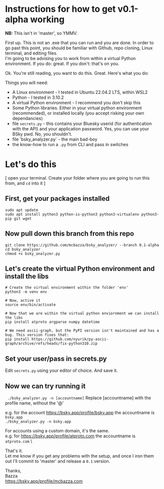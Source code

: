 # Instructions for how to get v0.1-alpha working
**NB:** This isn't in 'master', so YMMV.

First up. This is not an .exe that you can run and you are done.
In order to go past this point, you should be familiar with Github, repo cloning, Linux terminal, and editing files. \
I'm going to be advising you to work from within a virtual Python environment. If you do: great. If you don't: that's on you.

Ok. You're still reading, you want to do this. Great. Here's what you do:

Things you will need:
* A Linux environment - I tested in Ubuntu 22.04.2 LTS, within WSL2
* Python - I tested in 3.10.2
* A virtual Python environment - I recommend you don't skip this
* Some Python libraries. Either in your virtual python environment (recommended), or installed locally (you accept risking your own dependancies)
* file `secrets.py` - this contains your Bluesky userid (for authentication with the API) and your application password. Yes, you can use your BSky pwd. No, you shouldn't.
* file 'bsky_analyzer.py` - the main bad-boy
* the know-how to run a `.py` from CLI and pass in switches

# Let's do this
\[ open your terminal. Create your folder where you are going to run this from, and `cd` into it ]

## First, get your packages installed
```
sudo apt update
sudo apt install python3 python-is-python3 python3-virtualenv python3-pip git wget
```
## Now pull down this branch from this repo
```
git clone https://github.com/mcbazza/bsky_analyzer/ --branch 0.1-alpha
cd bsky_analyzer
chmod +x bsky_analyzer.py
```
## Let's create the virtual Python environment and install the libs

```
# Create the virtual environment within the folder 'env'
python3 -m venv env

# Now, active it
source env/bin/activate

# Now that we are within the virtual python enviornment we can install the libs
pip install atproto argparse numpy datetime

# We need ascii-graph, but the PyPI version isn't maintained and has a bug. This version fixes that:
pip install https://github.com/nyurik/py-ascii-graph/archive/refs/heads/fix-python310.zip
```
## Set your user/pass in secrets.py
Edit `secrets.py` using your editor of choice. And save it.

## Now we can try running it
` ./bsky_analyzer.py -n [accountname]`
Replace [accountname] with the profile name, without the '@'

e.g. for the account https://bsky.app/profile/bsky.app the accountname is `bsky.app` \
`./bsky_analyzer.py -n bsky.app`

For accounts using a custom domain, it's the same. \
e.g. for https://bsky.app/profile/atproto.com the accountname is `atproto.com` \

That's it. \
Let me know if you get any problems with the setup, and once I iron them out I'll commit to 'master' and release a `0.1` version.

Thanks, \
Bazza \
https://bsky.app/profile/mcbazza.com


